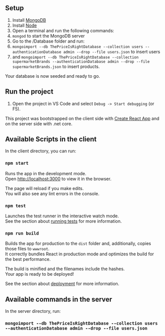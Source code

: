## Setup

1. Install [MongoDB](https://docs.mongodb.com/manual/administration/install-community/)
2. Install [Node](https://nodejs.org/en/)
3. Open a terminal and run the following commands:
4. `mongod` to start the MongoDB server
5. Go to the /Database folder and run:
6. `mongoimport --db ThePriceIsRightDatabase --collection users --authenticationDatabase admin --drop --file users.json` to insert users
7. and `mongoimport --db ThePriceIsRightDatabase --collection supermarketBrands --authenticationDatabase admin --drop --file supermarketBrands.json` to insert products.

Your database is now seeded and ready to go.

## Run the project

1. Open the project in VS Code and select `Debug -> Start debugging` (or F5).

This project was bootstrapped on the client side with [Create React App](https://github.com/facebook/create-react-app) and on the server side with .net core.

## Available Scripts in the client

In the client directory, you can run:

### `npm start`

Runs the app in the development mode.<br>
Open [http://localhost:3000](http://localhost:3000) to view it in the browser.

The page will reload if you make edits.<br>
You will also see any lint errors in the console.



### `npm test`

Launches the test runner in the interactive watch mode.<br>
See the section about [running tests](https://facebook.github.io/create-react-app/docs/running-tests) for more information.

### `npm run build`

Builds the app for production to the `dist` folder and, additionally, copies those files to `wwwroot`.<br>
It correctly bundles React in production mode and optimizes the build for the best performance.

The build is minified and the filenames include the hashes.<br>
Your app is ready to be deployed!

See the section about [deployment](https://facebook.github.io/create-react-app/docs/deployment) for more information.


## Available commands in the server

In the server directory, run:

### `mongoimport --db ThePriceIsRightDatabase --collection users --authenticationDatabase admin --drop --file users.json`